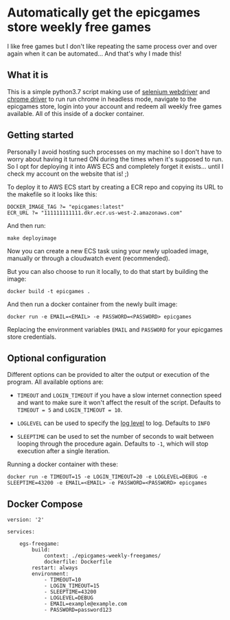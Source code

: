 # Automatically get the epicgames store weekly free games
I like free games but I don't like repeating the same process over and over again when it can be automated... And that's why I made this!

## What it is
This is a simple python3.7 script making use of [selenium webdriver](https://selenium.dev/) and [chrome driver](https://sites.google.com/a/chromium.org/chromedriver/) to run run chrome in headless mode, navigate to the epicgames store, login into your account and redeem all weekly free games available. All of this inside of a docker container.

## Getting started
Personally I avoid hosting such processes on my machine so I don't have to worry about having it turned ON during the times when it's supposed to run. So I opt for deploying it into AWS ECS and completely forget it exists... until I check my account on the website that is! ;)

To deploy it to AWS ECS start by creating a ECR repo and copying its URL to the makefile so it looks like this:
```
DOCKER_IMAGE_TAG ?= "epicgames:latest"
ECR_URL ?= "111111111111.dkr.ecr.us-west-2.amazonaws.com"
```
And then run:
```
make deployimage
```
Now you can create a new ECS task using your newly uploaded image, manually or through a cloudwatch event (recommended).

But you can also choose to run it locally, to do that start by building the image:
```
docker build -t epicgames .
```
And then run a docker container from the newly built image:
```
docker run -e EMAIL=<EMAIL> -e PASSWORD=<PASSWORD> epicgames
```
Replacing the environment variables `EMAIL` and `PASSWORD` for your epicgames store credentials.

## Optional configuration
Different options can be provided to alter the output or execution of the program. All available options are:

- `TIMEOUT` and `LOGIN_TIMEOUT` if you have a slow internet connection speed and want to make sure it won't affect the result of the script. Defaults to `TIMEOUT = 5` and `LOGIN_TIMEOUT = 10`.

- `LOGLEVEL` can be used to specify the [log level](https://docs.python.org/3.7/library/logging.html#logging-levels) to log. Defaults to `INFO`

- `SLEEPTIME` can be used to set the number of seconds to wait between looping through the procedure again. Defaults to `-1`, which will stop execution after a single iteration.

Running a docker container with these:
```
docker run -e TIMEOUT=15 -e LOGIN_TIMEOUT=20 -e LOGLEVEL=DEBUG -e SLEEPTIME=43200 -e EMAIL=<EMAIL> -e PASSWORD=<PASSWORD> epicgames
```

## Docker Compose
```
version: '2'

services:

    egs-freegame:
        build:
            context: ./epicgames-weekly-freegames/
            dockerfile: Dockerfile
        restart: always
        environment:
            - TIMEOUT=10
            - LOGIN_TIMEOUT=15
            - SLEEPTIME=43200
            - LOGLEVEL=DEBUG
            - EMAIL=example@example.com
            - PASSWORD=password123
```
